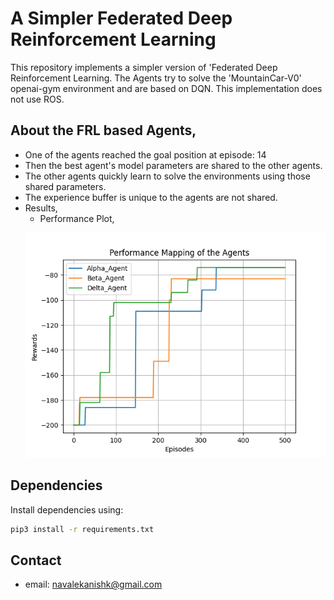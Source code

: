 # A Simpler Federated Deep Reinforcement Learning
This repository implements a simpler version of 'Federated Deep Reinforcement Learning. The Agents try to solve the 'MountainCar-V0' openai-gym environment and are based on DQN. This implementation does not use ROS.
## About the FRL based Agents,

* One of the agents reached the goal position at episode: 14
* Then the best agent's model parameters are shared to the other agents. 
* The other agents quickly learn to solve the environments using those shared parameters.
* The experience buffer is unique to the agents are not shared. 
* Results,
    * Performance Plot,
    <p ><img src="data/Performance Plot.png" width="500" ></p>

## Dependencies
Install dependencies using:
```bash
pip3 install -r requirements.txt 
```

## Contact
* email: navalekanishk@gmail.com